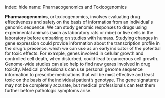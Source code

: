 index: hide
name: Pharmacogenomics and Toxicogenomics

 **Pharmacogenomics**, or toxicogenomics, involves evaluating drug effectiveness and safety on the basis of information from an individual's genomic sequence. We can study genomic responses to drugs using experimental animals (such as laboratory rats or mice) or live cells in the laboratory before embarking on studies with humans. Studying changes in gene expression could provide information about the transcription profile in the drug's presence, which we can use as an early indicator of the potential for toxic effects. For example, genes involved in cellular growth and controlled cell death, when disturbed, could lead to cancerous cell growth. Genome-wide studies can also help to find new genes involved in drug toxicity. Medical professionals can use personal genome sequence information to prescribe medications that will be most effective and least toxic on the basis of the individual patient’s genotype. The gene signatures may not be completely accurate, but medical professionals can test them further before pathologic symptoms arise.
